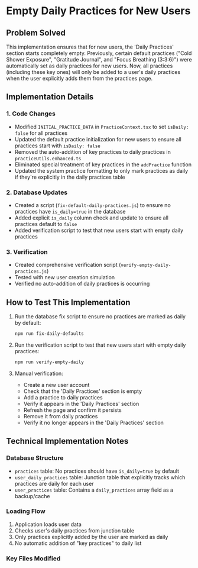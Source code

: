 # Empty Daily Practices for New Users

## Problem Solved
This implementation ensures that for new users, the 'Daily Practices' section starts completely empty. Previously, certain default practices ("Cold Shower Exposure", "Gratitude Journal", and "Focus Breathing (3:3:6)") were automatically set as daily practices for new users. Now, all practices (including these key ones) will only be added to a user's daily practices when the user explicitly adds them from the practices page.

## Implementation Details

### 1. Code Changes
- Modified `INITIAL_PRACTICE_DATA` in `PracticeContext.tsx` to set `isDaily: false` for all practices
- Updated the default practice initialization for new users to ensure all practices start with `isDaily: false`
- Removed the auto-addition of key practices to daily practices in `practiceUtils.enhanced.ts`
- Eliminated special treatment of key practices in the `addPractice` function
- Updated the system practice formatting to only mark practices as daily if they're explicitly in the daily practices table

### 2. Database Updates 
- Created a script (`fix-default-daily-practices.js`) to ensure no practices have `is_daily=true` in the database
- Added explicit `is_daily` column check and update to ensure all practices default to `false`
- Added verification script to test that new users start with empty daily practices

### 3. Verification
- Created comprehensive verification script (`verify-empty-daily-practices.js`)
- Tested with new user creation simulation 
- Verified no auto-addition of daily practices is occurring

## How to Test This Implementation

1. Run the database fix script to ensure no practices are marked as daily by default:
   ```bash
   npm run fix-daily-defaults
   ```

2. Run the verification script to test that new users start with empty daily practices:
   ```bash
   npm run verify-empty-daily
   ```

3. Manual verification:
   - Create a new user account
   - Check that the 'Daily Practices' section is empty
   - Add a practice to daily practices
   - Verify it appears in the 'Daily Practices' section
   - Refresh the page and confirm it persists
   - Remove it from daily practices
   - Verify it no longer appears in the 'Daily Practices' section

## Technical Implementation Notes

### Database Structure
- `practices` table: No practices should have `is_daily=true` by default
- `user_daily_practices` table: Junction table that explicitly tracks which practices are daily for each user
- `user_practices` table: Contains a `daily_practices` array field as a backup/cache

### Loading Flow
1. Application loads user data
2. Checks user's daily practices from junction table
3. Only practices explicitly added by the user are marked as daily
4. No automatic addition of "key practices" to daily list

### Key Files Modified